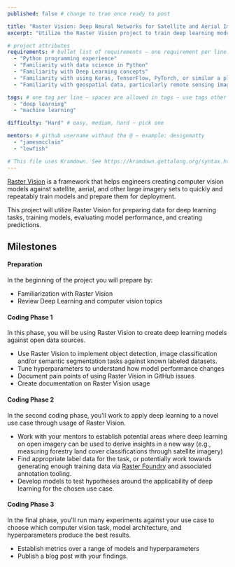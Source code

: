 ```yaml
---
published: false # change to true once ready to post

title: "Raster Vision: Deep Neural Networks for Satellite and Aerial Imagery" # project title inside quotes
excerpt: "Utilize the Raster Vision project to train deep learning models against geospatial imagery." # shows on project list page

# project attributes
requirements: # bullet list of requirements – one requirement per line – follow below format
  - "Python programming experience"
  - "Familiarity with data science in Python"
  - "Familiarity with Deep Learning concepts"
  - "Familiarity with using Keras, TensorFlow, PyTorch, or similar a plus"
  - "Familiarity with geospatial data, particularly remote sensing imagery, a plus"

tags: # one tag per line – spaces are allowed in tags – use tags other posts use – follow below format
  - "deep learning"
  - "machine learning"

difficulty: "Hard" # easy, medium, hard – pick one

mentors: # github username without the @ – example: designmatty
  - "jamesmcclain"
  - "lewfish"

# This file uses Kramdown. See https://kramdown.gettalong.org/syntax.html for syntax
---
```


[Raster Vision](https://github.com/azavea/raster-vision) is a framework that helps engineers creating computer vision models against satellite, aerial, and other large imagery sets to quickly and repeatably train models and prepare them for deployment.

This project will utilize Raster Vision for preparing data for deep learning tasks, training models, evaluating model performance, and creating predictions.

## Milestones

#### Preparation

In the beginning of the project you will prepare by:

- Familiarization with Raster Vision
- Review Deep Learning and computer vision topics

#### Coding Phase 1

In this phase, you will be using Raster Vision to create deep learning models against open data sources.

- Use Raster Vision to implement object detection, image classification and/or semantic segmentation tasks against known labeled datasets.
- Tune hyperparameters to understand how model performance changes
- Document pain points of using Raster Vision in GitHub issues
- Create documentation on Raster Vision usage

#### Coding Phase 2

In the second coding phase, you'll work to apply deep learning to a novel use case through usage of Raster Vision.

- Work with your mentors to establish potential areas where deep learning on open imagery can be used to derive insights in a new way (e.g., measuring forestry land cover classifications through satellite imagery)
- Find appropriate label data for the task, or potentially work towards generating enough training data via [Raster Foundry](https://www.rasterfoundry.com/) and associated annotation tooling.
- Develop models to test hypotheses around the applicability of deep learning for the chosen use case.

#### Coding Phase 3

In the final phase, you'll run many experiments against your use case to choose which computer vision task, model architecture, and hyperparameters produce the best results.

- Establish metrics over a range of models and hyperparameters
- Publish a blog post with your findings.
